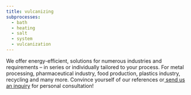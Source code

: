 ```yaml
---
title: vulcanizing
subprocesses:
  - bath
  - heating
  - salt
  - system
  - vulcanization
---
```

We offer energy-efficient, solutions for numerous industries and requirements – 
in series or individually tailored to your process. 
For metal processing, pharmaceutical industry, food production, 
plastics industry, recycling and many more. 
Convince yourself of our references 
or[ send us an inquiry](#) for personal consultation!
